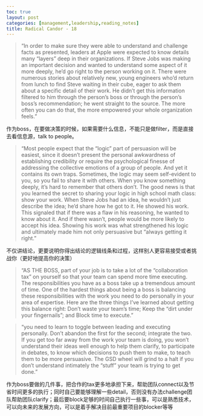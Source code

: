```yaml
---
toc: true
layout: post
categories: [management,leadership,reading_notes]
title: Radical Candor - 18
---
```

> “In order to make sure they were able to understand and challenge facts as presented, leaders at Apple were expected to know details many “layers” deep in their organizations. If Steve Jobs was making an important decision and wanted to understand some aspect of it more deeply, he’d go right to the person working on it. There were numerous stories about relatively new, young engineers who’d return from lunch to find Steve waiting in their cube, eager to ask them about a specific detail of their work. He didn’t get this information filtered to him through the person’s boss or through the person’s boss’s recommendation; he went straight to the source. The more often you can do that, the more empowered your whole organization feels.”

作为boss，在要做决策的时候，如果需要什么信息，不能只是做filter，而是直接去看信息源，talk to people。

> “Most people expect that the “logic” part of persuasion will be easiest, since it doesn’t present the personal awkwardness of establishing credibility or require the psychological finesse of addressing the collective emotions of a group of people. And yet it contains its own traps. Sometimes, the logic may seem self-evident to you, so you fail to share it with others. When you know something deeply, it’s hard to remember that others don’t.
The good news is that you learned the secret to sharing your logic in high school math class: show your work. When Steve Jobs had an idea, he wouldn’t just describe the idea; he’d share how he got to it. He showed his work. This signaled that if there was a flaw in his reasoning, he wanted to know about it. And if there wasn’t, people would be more likely to accept his idea. Showing his work was what strengthened his logic and ultimately made him not only persuasive but “always getting it right.”

不仅讲结论，更要说明你得出结论的逻辑线条和过程，这样别人更容易接受或者挑战你（更好地提高你的决策）

> “AS THE BOSS, part of your job is to take a lot of the “collaboration tax” on yourself so that your team can spend more time executing. The responsibilities you have as a boss take up a tremendous amount of time. One of the hardest things about being a boss is balancing these responsibilities with the work you need to do personally in your area of expertise.
Here are the three things I’ve learned about getting this balance right: Don’t waste your team’s time; Keep the “dirt under your fingernails”; and Block time to execute.”

> “you need to learn to toggle between leading and executing personally. Don’t abandon the first for the second; integrate the two. If you get too far away from the work your team is doing, you won’t understand their ideas well enough to help them clarify, to participate in debates, to know which decisions to push them to make, to teach them to be more persuasive. The GSD wheel will grind to a halt if you don’t understand intimately the “stuff” your team is trying to get done.”

作为boss要做的几件事，把合作的tax更多地承担下来，帮助团队connect以及节省时间更多的执行；同时自己要能够理解一些detail，否则没有办法challenge团队帮助团队clarify；最后要block足够的时间自己执行一些事，可以是熟悉技术，可以向未来的发展方向，可以是着手解决目前最重要项目的blocker等等
